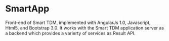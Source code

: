 # SmartApp
Front-end of Smart TDM, implemented with AngularJs 1.0, Javascript, Html5, and Bootstrap 3.0. It works with the Smart TDM application server as a backend which provides a varierty of services as Result API.
